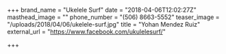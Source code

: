 +++
brand_name = "Ukelele Surf"
date = "2018-04-06T12:02:27Z"
masthead_image = ""
phone_number = "(506) 8663-5552"
teaser_image = "/uploads/2018/04/06/ukelele-surf.jpg"
title = "Yohan Mendez Ruiz"
external_url = "https://www.facebook.com/ukulelesurf/"

+++
